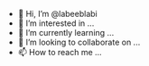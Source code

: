 - 👋 Hi, I’m @labeeblabi
- 👀 I’m interested in ...
- 🌱 I’m currently learning ...
- 💞️ I’m looking to collaborate on ...
- 📫 How to reach me ...

<!---
labeeblabi/labeeblabi is a ✨ special ✨ repository because its `README.md` (this file) appears on your GitHub profile.
You can click the Preview link to take a look at your changes.
--->
